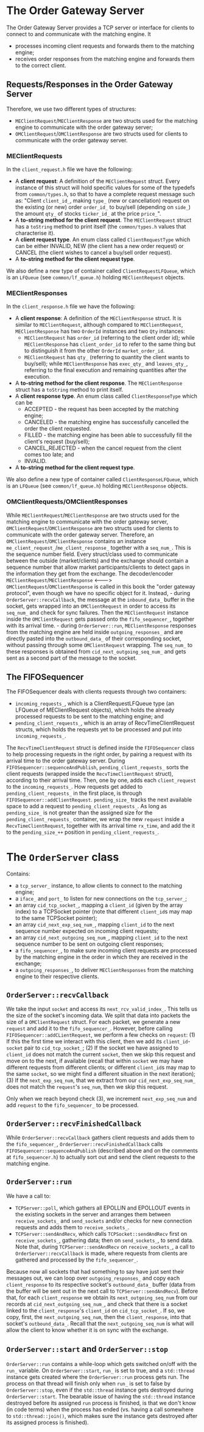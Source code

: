 # The Order Gateway Server
The Order Gateway Server provides a TCP server or interface for clients to connect to and communicate with the matching engine. It 
- processes incoming client requests and forwards them to 
the matching engine;
- receives order responses from the matching engine and forwards them to the correct client.

## Requests/Responses in the Order Gateway Server
Therefore, we use two different types of structures:
- `MEClientRequest`/`MEClientResponse` are two structs used for the matching engine to communicate with the order gateway server;
- `OMClientRequest`/`OMClientResponse` are two structs used for clients to communicate with the order gateway server.

### MEClientRequests
In the `client_request.h` file we have the following:
- A **client request**: A definition of the `MEClientRequest` struct. Every instance of this struct will hold specific values for some of the typedefs from `common/types.h`, so that to have a complete request message such as: "Client `client_id_`, making `type_` (new or cancellation) request on the existing (or new) order `order_id_` to buy/sell (depending on `side_`) the amount `qty_` of stocks `ticker_id_` at the price `price_`".
- A **to-string method for the client request**. The `MEClientRequest` struct has a `toString`  method to print itself (the `common/types.h` values that characterise it).
- A **client request type**. An enum class called `ClientRequestType` which can be either INVALID, NEW (the client has a new order request) or CANCEL (the client wishes to cancel a buy/sell order request).
- A **to-string method for the client request type**. 

We also define a new type of container called `ClientRequestLFQueue`, which is an `LFQueue` (see `common/lf_queue.h`) holding `MEClientRequest` objects.

### MEClientResponses
In the `client_response.h` file we have the following:
- A **client response**: A definition of the `MEClientResponse` struct. It is similar to `MEClientRequest`, although compared to `MEClientRequest`, `MEClientResponse` has two `OrderId` instances and two `Qty` instances:
    - `MEClientRequest` has `order_id` (referring to the client order id); while `MEClientResponse` has `client_order_id` to refer to the same thing but to distinguish it from the other `OrderId` `market_order_id`.
    - `MEClientRequest` has `qty_` (referring to quantity the client wants to buy/sell); while `MEClientResponse` has `exec_qty_` and `leaves_qty_`, referring to the final execution and remaining quantities after the execution.
- A **to-string method for the client response**. The `MEClientResponse` struct has a `toString`  method to print itself.
- A **client response type**. An enum class called `ClientResponseType` which can be 
    - ACCEPTED - the request has been accepted by the matching engine; 
    - CANCELED - the matching engine has successfully cancelled the order the  client requested.
    - FILLED - the matching engine has been able to successfully fill the client's request (buy/sell);
    - CANCEL_REJECTED - when the cancel request from the client comes too late; and 
    - INVALID.
- A **to-string method for the client request type**. 

We also define a new type of container called `ClientResponseLFQueue`, which is an `LFQueue` (see `common/lf_queue.h`) holding `MEClientResponse` objects.

### OMClientRequests/OMClientResponses
While `MEClientRequest`/`MEClientResponse` are two structs used for the matching engine to communicate with the order gateway server, `OMClientRequest`/`OMClientResponse` are two structs used for clients to communicate with the order gateway server. Therefore, an `OMClientRequest`/`OMClientResponse` contains an instance `me_client_request_`/`me_client_response_` together with a `seq_num_`. This is the sequence number field. Every struct/class used to communicate between the outside (market/clients) and the exchange should contain a sequence number that allow market participants/clients to detect gaps in the information they get from the exchange. The decoder/encoder `MEClientRequest`/`MEClientResponse` <---> `OMClientRequest`/`OMClientResponse` is called in this book the "order gateway protocol", even though we have no specific object for it. Instead,
    - during `OrderServer::recvCallback`, the message at the `inbound_data_` buffer in the socket, gets wrapped into an `OMClientRequest` in order to access its `seq_num_` and check for sync failures. Then the `MEClientRequest` instance inside the `OMClientRequest` gets passed onto the `fifo_sequencer_`, together with its arrival time.
    - during `OrderServer::run`, `MEClientResponse` responses from the matching engine are held inside `outgoing_responses_` and are directly pasted into the `outbound_data_` of their corresponding socket, without passing through some `OMClientRequest` wrapping. The `seq_num_` to these responses is obtained from `cid_next_outgoing_seq_num_` and gets sent as a second part of the message to the socket.

## The FIFOSequencer
The FIFOSequencer deals with clients requests through two containers:
- `incoming_requests_`, which is a ClientRequestLFQueue type (an LFQueue of MEClientRequest objects), which holds the already processed requests to be sent to the matching engine; and
- `pending_client_requests_`, which is an array of RecvTimeClientRequest structs, which holds the requests yet to be processed and put into `incoming_requests_`.

The `RecvTimeClientRequest` struct is defined inside the `FIFOSequencer` class to help processing requests in the right order, by pairing a request with its arrival time to the order gateway server. During `FIFOSequencer::sequenceAndPublish`, `pending_client_requests_` sorts the client requests (wrapped inside the `RecvTimeClientRequest` struct), according to their arrival time. Then, one by one, adds each `client_request` to the `incoming_requests_`. How requests get added to `pending_client_requests_` in the first place, is through `FIFOSequencer::addClientRequest`. `pending_size_` tracks the next available space to add a request to `pending_client_requests_`. As long as `pending_size_` is not greater than the assigned size for the `pending_client_requests_` container, we wrap the new `request` inside a `RecvTimeClientRequest`, together with its arrival time `rx_time`, and add the it to the `pending_size_++` position in `pending_client_requests_`.

# The `OrderServer` class
Contains:
- a `tcp_server_` instance, to allow clients to connect to the matching engine;
- a `iface_` and `port_` to listen for new connections on the `tcp_server_`;
- an array `cid_tcp_socket_`, mapping a `client_id` (given by the array index) to a TCPSocket pointer (note that different `client_id`s may map to the same TCPSocket pointer);
- an array `cid_next_exp_seq_num_`, mapping `client_id` to the next sequence number expected on incoming client requests;
- an array `cid_next_outgoing_seq_num_`, mapping `client_id` to the next sequence number to be sent on outgoing client responses;
- a `fifo_sequencer_`, to make sure incoming client requests are processed by the matching engine in the order in which they are received in the exchange;
- a `outgoing_responses_`, to deliver `MEClientResponses` from the matching engine to their respective clients.

## `OrderServer::recvCallback`
We take the input `socket` and access its `next_rcv_valid_index_`. This tells us the size of the socket's incoming data. We split that data into packets the size of a `OMClientRequest` struct. For each packet, we generate a new `request` and add it to the `fifo_sequencer_`. However, before calling `FIFOSequencer::addCLientRequest`, we perform a few checks on `request`:
(1) If this the first time we interact with this client, then we add its `client_id`-`socket` pair to `cid_tcp_socket_`;
(2) If the socket we have assigned to `client_id` does not match the current `socket`, then we skip this request and move on to the next, if available (recall that within `socket` we may have different requests from different clients; or different `client_id`s may map to the same `socket`, so we might find a different situation in the next iteration);
(3) If the `next_exp_seq_num`, that we extract from our `cid_next_exp_seq_num_` does not match the `request`'s `seq_num`, then we skip this request.

Only when we reach beyond check (3), we increment `next_exp_seq_num` and add `request` to the `fifo_sequencer_` to be processed.

## `OrderServer::recvFinishedCallback`
While `OrderServer::recvCallback` gathers client requests and adds them to the `fifo_sequencer_`, `OrderServer::recvFinishedCallback` calls  `FIFOSequencer::sequenceAndPublish` (described above and on the comments at `fifo_sequencer.h`) to actually sort out and send the client requests to the matching engine.

## `OrderServer::run`
We have a call to:
- `TCPServer::poll`, which gathers all EPOLLIN and EPOLLOUT events in the existing sockets in the server and arranges them between `receive_sockets_` and `send_sockets` and/or checks for new connection requests and adds them to `receive_sockets_`.
- `TCPServer::sendAndRecv`, which calls `TCPSocket::sendAndRecv` first on `receive_sockets_`, gathering data; then on `send_sockets_`, to send data. Note that, during `TCPServer::sendAndRecv` on `receive_sockets_`, a call to `OrderServer::recvCallback` is made, where requests from clients are gathered and processed by the `fifo_sequencer_`.

Because now all sockets that had something to say have just sent their messages out, we can loop over `outgoing_responses_` and copy each `client_response` to its respective socket's `outbound_data_` buffer (data from the buffer will be sent out in the next call to `TCPServer::sendAndRecv`). Before that, for each `client_response` we obtain its `next_outgoing_seq_num` from our records at `cid_next_outgoing_seq_num_`, and check that there is a socket linked to the `client_response`'s `client_id` on `cid_tcp_socket_`. If so, we copy, first, the `next_outgoing_seq_num`, then the `client_response`, into that socket's `outbound_data_`. Recall that the `next_outgoing_seq_num` is what will allow the client to know whether it is on sync with the exchange. 

## `OrderServer::start` and `OrderServer::stop`
`OrderServer::run` contains a while-loop which gets switched on/off with the `run_` variable. On `OrderServer::start`, `run_` is set to true, and a `std::thread` instance gets created where the `OrderServer::run` process gets run. The process on that thread will finish only when `run_` is set to false by `OrderServer::stop`, even if the `std::thread` instance gets destroyed during `OrderServer::start`. The bearable issue of having the `std::thread` instance destroyed before its assigned `run` process is finished, is that we don't know (in code terms) when the process has ended (vs. having a call somewhere to `std::thread::join()`, which makes sure the instance gets destroyed after its assigned process is finished). 